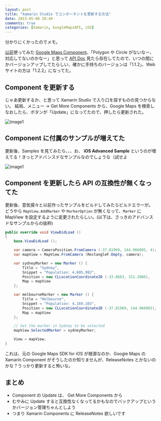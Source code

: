 ```yaml
---
layout: post
title: "Xamarin Studio でコンポーネントを更新する方法"
date: 2013-05-08 20:49
comments: true
categories: [Xamarin, GoogleMapsAPI, iOS]
---
```

分かりにくかったのでメモ。
<!--more-->
[以前](http://amay077.github.io/blog/2013/04/22/xamarin-ios-using-gmap-ios-sdk/)使ってみた [Google Maps Component](http://components.xamarin.com/view/googlemapsios/)、「Polygon や Circle がないなー、対応してないのかなー」と思って [API Doc](http://componentsapi.xamarin.com/?link=T%3aGoogle.Maps.Circle) 見たら存在してたので、いつの間にかバージョンアップしてたらしい、確かに手持ちのバージョンは「1.1.2」、Webサイトの方は「1.2.2」になってた。


## Component を更新する

じゃあ更新するか、と思って Xamarin Studio で入り口を探すものの見つからない。
結局、メニュー -> Get More Components から、Google Maps を検索しなおしたら、ボタンが「Update」になってたので、押したら更新された。

![image1](http://blog.amay077.net/assets/images/posts/update_components_using_xamarin_studio1.png)

## Component に付属のサンプルが増えてた

更新後、Samples を見てみたら、、、お、 **iOS Advanced Sample** というのが増えてる！きっとアドバンスドなサンプルなのでしょうな（試せよ

![image1](http://blog.amay077.net/assets/images/posts/update_components_using_xamarin_studio2.png)

## Component を更新したら API の互換性が無くなってた

更新後、意気揚々と以前作ったサンプルをビルドしてみたらビルドエラーが。
どうやら ``MapView.AddMarker`` や ``MarkerOption`` が無くなって、``Marker`` に MapView を設定するように変更されたらしい。(以下は、さっきのアドバンスドなサンプルからの抜粋)

```c# PartOfMarkersViewController.cs
public override void ViewDidLoad ()
{
	base.ViewDidLoad ();

	var camera = CameraPosition.FromCamera (-37.81969, 144.966085, 4);
	var mapView = MapView.FromCamera (RectangleF.Empty, camera);

	var sydneyMarker = new Marker () {
		Title = "Sydney",
		Snippet = "Population: 4,605,992",
		Position = new CLLocationCoordinate2D (-33.8683, 151.2086),
		Map = mapView
	};

	var melbourneMarker = new Marker () {
		Title = "Melbourne",
		Snippet = "Population: 4,169,103",
		Position = new CLLocationCoordinate2D (-37.81969, 144.966085),
		Map = mapView
	};

	// Set the marker in Sydney to be selected
	mapView.SelectedMarker = sydneyMarker;

	View = mapView;
}
```

これは、元の Google Maps SDK for iOS が根源なのか、Google Maps の Xamarin Component がそうしたのか知りませんが、ReleaseNotes とかないのかな？うっかり更新すると怖いな。

## まとめ
* Component の Update は、 Get More Components から
* むやみに Update すると互換性なくなってるかもなのでバックアップというかバージョン管理ちゃんとしよう
* つまり Xamarin Components に ReleaseNotes 欲しいです